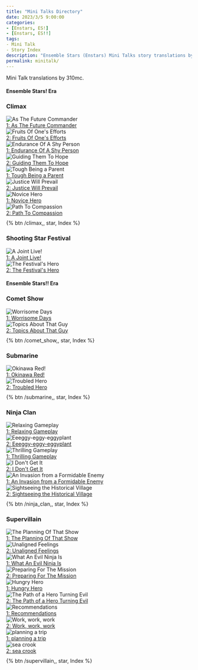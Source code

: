 ```yaml
---
title: "Mini Talks Directory"
date: 2023/3/5 9:00:00
categories:
- [Enstars, ES!]
- [Enstars, ES!!]
tags:
- Mini Talk
- Story Index
description: "Ensemble Stars (Enstars) Mini Talks story translations by 310mc."
permalink: minitalk/
---
```


<link rel="stylesheet" href="/css/storylist.css">

Mini Talk translations by 310mc.

<!-- more -->

<h4>Ensemble Stars! Era</h4>

### Climax

<div class="stories">
<div class="story">
    <div class="image">
        <img
            src="https://static.wikia.nocookie.net/ensemble-stars/images/a/ac/%28Assuming_the_Spirit%29_Tetora_Nagumo_Frameless.png"
            alt="As The Future Commander"
        />
    </div>
    <a href="/climax/minitalk/tetora_1" class="storyName" target="_blank">
        <span>1: As The Future Commander</span>
        <span class="read"></span>
    </a>
</div>
<div class="story">
    <div class="image">
        <img
            src="https://static.wikia.nocookie.net/ensemble-stars/images/5/56/%28Assuming_the_Spirit%29_Tetora_Nagumo_Frameless_Bloomed.png"
            alt="Fruits Of One's Efforts"
        />
    </div>
    <a href="/climax/minitalk/tetora_2" class="storyName" target="_blank">
        <span>2: Fruits Of One's Efforts</span>
        <span class="read"></span>
    </a>
</div>
<div class="story">
    <div class="image">
        <img
            src="https://static.wikia.nocookie.net/ensemble-stars/images/1/13/%28Embracing_the_Hope%29_Shinobu_Sengoku_Frameless.png"
            alt="Endurance Of A Shy Person"
        />
    </div>
    <a href="/climax/minitalk/shinobu_1" class="storyName" target="_blank">
        <span>1: Endurance Of A Shy Person</span>
        <span class="read"></span>
    </a>
</div>
<div class="story">
    <div class="image">
        <img
            src="https://static.wikia.nocookie.net/ensemble-stars/images/e/e8/%28Embracing_the_Hope%29_Shinobu_Sengoku_Frameless_Bloomed.png"
            alt="Guiding Them To Hope"
        />
    </div>
    <a href="/climax/minitalk/shinobu_2" class="storyName" target="_blank">
        <span>2: Guiding Them To Hope</span>
        <span class="read"></span>
    </a>
</div>
    <div class="story">
        <div class="image">
            <img
                src="https://static.wikia.nocookie.net/ensemble-stars/images/1/15/%28Entrusting_the_Passion%29_Chiaki_Morisawa_Frameless.png"
                alt="Tough Being a Parent"
            />
        </div>
        <a href="/climax/minitalk/chiaki_1" class="storyName" target="_blank">
            <span>1: Tough Being a Parent</span>
            <span class="read"></span>
        </a>
    </div>
    <div class="story">
        <div class="image">
            <img
                src="https://static.wikia.nocookie.net/ensemble-stars/images/b/bb/%28Entrusting_the_Passion%29_Chiaki_Morisawa_Frameless_Bloomed.png"
                alt="Justice Will Prevail"
            />
        </div>
        <a href="/climax/minitalk/chiaki_2" class="storyName" target="_blank">
            <span>2: Justice Will Prevail</span>
            <span class="read"></span>
        </a>
    </div>
    <div class="story">
        <div class="image">
            <img
                src="https://static.wikia.nocookie.net/ensemble-stars/images/5/52/%28Believing_the_Potential%29_Midori_Takamine_Frameless.png"
                alt="Novice Hero"
            />
        </div>
        <a href="/climax/minitalk/midori_1" class="storyName" target="_blank">
            <span>1: Novice Hero</span>
            <span class="read"></span>
        </a>
    </div>
    <div class="story">
        <div class="image">
            <img
                src="https://static.wikia.nocookie.net/ensemble-stars/images/f/f8/%28Believing_the_Potential%29_Midori_Takamine_Frameless_Bloomed.png"
                alt="Path To Compassion"
            />
        </div>
        <a href="/climax/minitalk/midori_2" class="storyName" target="_blank">
            <span>2: Path To Compassion</span>
            <span class="read"></span>
        </a>
    </div>
</div>

<div style="margin-top:10px">{% btn /climax,, star, Index %}</div>

### Shooting Star Festival

<div class="stories">
    <div class="story">
        <div class="image">
            <img
                src="/img/es/eventstory/shootingstarfestival/chiakiframe_300px.jpg"
                alt="A Joint Live!"
            />
        </div>
        <a href="/shooting_star_festival/minitalk/chiaki_1" class="storyName" target="_blank">
            <span>1: A Joint Live!</span>
            <span class="read"></span>
        </a>
    </div>
    <div class="story">
        <div class="image">
            <img
                src="/img/es/eventstory/shootingstarfestival/chiakibcgframe_300px.jpg"
                alt="The Festival's Hero"
            />
        </div>
        <a href="/shooting_star_festival/minitalk/chiaki_2" class="storyName" target="_blank">
            <span>2: The Festival's Hero</span>
            <span class="read"></span>
        </a>
    </div>
    <!--<div class="story">
        <div class="image">
            <img
                src="https://static.wikia.nocookie.net/ensemble-stars/images/9/9d/%28Horror_Jiangshi%29_Chiaki_Morisawa_Frameless_Bloomed.png"
                alt="Sweet Halloween: "
            />
        </div>
        <a href="/sweet_halloween/minitalk/chiaki_1" class="storyName" target="_blank">
            <span>Sweet Halloween<br><small>1: Normal Event</span>
            <span class="read"></span>
        </a>
    </div>
    <div class="story">
        <div class="image">
            <img
                src="https://static.wikia.nocookie.net/ensemble-stars/images/9/9d/%28Horror_Jiangshi%29_Chiaki_Morisawa_Frameless_Bloomed.png"
                alt="Sweet Halloween: "
            />
        </div>
        <a href="/sweet_halloween/minitalk/chiaki_2" class="storyName" target="_blank">
            <span>Sweet Halloween<br><small>2: Normal Event</span>
            <span class="read"></span>
        </a>
    </div>-->
</div>

<h4>Ensemble Stars!! Era</h4>

### Comet Show

<div class="stories">
    <div class="story">
        <div class="image">
            <img
                src="/img/es/eventstory/cometshow/midoriframe_300px.jpg"
                alt="Worrisome Days"
            />
        </div>
        <a href="/comet_show/minitalk/midori_1" class="storyName" target="_blank">
            <span>1: Worrisome Days</span>
            <span class="read"></span>
        </a>
    </div>
    <div class="story">
        <div class="image">
            <img
                src="/img/es/eventstory/cometshow/midoribcgframe_300px.jpg"
                alt="Topics About That Guy"
            />
        </div>
        <a href="/comet_show/minitalk/midori_2" class="storyName" target="_blank">
            <span>2: Topics About That Guy</span>
            <span class="read"></span>
        </a>
    </div>
</div>

<div style="margin-top:10px">{% btn /comet_show,, star, Index %}</div>

### Submarine

<div class="stories">
    <div class="story">
        <div class="image">
            <img
                src="https://static.wikia.nocookie.net/ensemble-stars/images/3/3c/%28Submarine_and_Distance%29_Chiaki_Morisawa_Frameless.png"
                alt="Okinawa Red!"
            />
        </div>
        <a href="/submarine/minitalk/chiaki_1" class="storyName" target="_blank">
            <span>1: Okinawa Red!</span>
            <span class="read"></span>
        </a>
    </div>
    <div class="story">
        <div class="image">
            <img
                src="https://static.wikia.nocookie.net/ensemble-stars/images/2/26/%28Submarine_and_Distance%29_Chiaki_Morisawa_Frameless_Bloomed.png"
                alt="Troubled Hero"
            />
        </div>
        <a href="/submarine/minitalk/chiaki_2" class="storyName" target="_blank">
            <span>2: Troubled Hero</span>
            <span class="read"></span>
        </a>
    </div>
</div>
    <!--
    <div class="story">
        <div class="image">
            <img
                src="https://static.wikia.nocookie.net/ensemble-stars/images/c/c2/%28Hopeful_Bouquet%29_Midori_Takamine_Frameless_Bloomed.png"
                alt="Ring: Conveying My Feelings"
            />
        </div>
        <a href="/ring/minitalk/chiaki_2" class="storyName" target="_blank">
            <span>Ring<br><small>Conveying My Feelings</span>
            <span class="read"></span>
        </a>
    </div>
    <div class="story">
        <div class="image">
            <img
                src="https://static.wikia.nocookie.net/ensemble-stars/images/c/c2/%28Hopeful_Bouquet%29_Midori_Takamine_Frameless_Bloomed.png"
                alt="Ring: Before the Nerve-wrecking Photoshoot"
            />
        </div>
        <a href="/ring/minitalk/chiaki_2" class="storyName" target="_blank">
            <span>Ring<br><small>Before the Nerve-wrecking Photoshoot</span>
            <span class="read"></span>
        </a>
    </div>
    -->

<div style="margin-top:10px">{% btn /submarine,, star, Index %}</div>

### Ninja Clan

<div class="stories">
    <div class="story">
        <div class="image">
            <img
                src="https://static.wikia.nocookie.net/ensemble-stars/images/b/b2/%28Ninpou%2C_Yuru-style%29_Midori_Takamine_Frameless.png"
                alt="Relaxing Gameplay"
            />
        </div>
        <a href="/ninja_clan/minitalk/midori_1" class="storyName" target="_blank">
            <span>1: Relaxing Gameplay</span>
            <span class="read"></span>
        </a>
    </div>
    <div class="story">
        <div class="image">
            <img
                src="https://static.wikia.nocookie.net/ensemble-stars/images/f/fe/%28Ninpou%2C_Yuru-style%29_Midori_Takamine_Frameless_Bloomed.png"
                alt="Eeeggy-eggy-eggyplant"
            />
        </div>
        <a href="/ninja_clan/minitalk/midori_2" class="storyName" target="_blank">
            <span>2: Eeeggy-eggy-eggyplant</span>
            <span class="read"></span>
        </a>
    </div>
    <div class="story">
        <div class="image">
            <img
                src="https://static.wikia.nocookie.net/ensemble-stars/images/3/39/%28Ninpou%2C_Hardworking-ism%29_Tetora_Nagumo_Frameless.png"
                alt="Thrilling Gameplay"
            />
        </div>
        <a href="/ninja_clan/minitalk/tetora_1" class="storyName" target="_blank">
            <span>1: Thrilling Gameplay</span>
            <span class="read"></span>
        </a>
    </div>
    <div class="story">
        <div class="image">
            <img
                src="https://static.wikia.nocookie.net/ensemble-stars/images/9/9e/%28Ninpou%2C_Hardworking-ism%29_Tetora_Nagumo_Frameless_Bloomed.png"
                alt="I Don't Get It"
            />
        </div>
        <a href="/ninja_clan/minitalk/tetora_2" class="storyName" target="_blank">
            <span>2: I Don't Get It</span>
            <span class="read"></span>
        </a>
    </div>
    <div class="story">
        <div class="image">
            <img
                src="https://static.wikia.nocookie.net/ensemble-stars/images/5/59/%28Hero_Ninpou%29_Chiaki_Morisawa_Frameless.png"
                alt="An Invasion from a Formidable Enemy"
            />
        </div>
        <a href="/ninja_clan/minitalk/chiaki_1" class="storyName" target="_blank">
            <span>1: An Invasion from a Formidable Enemy</span>
            <span class="read"></span>
        </a>
    </div>
    <div class="story">
        <div class="image">
            <img
                src="https://static.wikia.nocookie.net/ensemble-stars/images/4/44/%28Hero_Ninpou%29_Chiaki_Morisawa_Frameless_Bloomed.png"
                alt="Sightseeing the Historical Village"
            />
        </div>
        <a href="/ninja_clan/minitalk/chiaki_2" class="storyName" target="_blank">
            <span>2: Sightseeing the Historical Village</span>
            <span class="read"></span>
        </a>
    </div>
</div>

<div style="margin-top:10px">{% btn /ninja_clan,, star, Index %}</div>

### Supervillain

<div class="stories">
    <div class="story">
        <div class="image">
            <img
                src="https://static.wikia.nocookie.net/ensemble-stars/images/0/01/%28Unlimited_Power_Struggle%29_Tetora_Nagumo_Frameless.png"
                alt="The Planning Of That Show"
            />
        </div>
        <a href="/supervillain/minitalk/tetora_1" class="storyName" target="_blank">
            <span>1: The Planning Of That Show</span>
            <span class="read"></span>
        </a>
    </div>
    <div class="story">
        <div class="image">
            <img
                src="https://static.wikia.nocookie.net/ensemble-stars/images/f/fb/%28Unlimited_Power_Struggle%29_Tetora_Nagumo_Frameless_Bloomed.png"
                alt="Unaligned Feelings"
            />
        </div>
        <a href="/supervillain/minitalk/tetora_2" class="storyName" target="_blank">
            <span>2: Unaligned Feelings</span>
            <span class="read"></span>
        </a>
    </div>
    <div class="story">
        <div class="image">
            <img
                src="https://static.wikia.nocookie.net/ensemble-stars/images/8/82/%28Unlimited_Effort%29_Shinobu_Sengoku_Frameless.png"
                alt="What An Evil Ninja Is"
            />
        </div>
        <a href="/supervillain/minitalk/shinobu_1" class="storyName" target="_blank">
            <span>1: What An Evil Ninja Is</span>
            <span class="read"></span>
        </a>
    </div>
    <div class="story">
        <div class="image">
            <img
                src="https://static.wikia.nocookie.net/ensemble-stars/images/a/a0/%28Unlimited_Effort%29_Shinobu_Sengoku_Frameless_Bloomed.png"
                alt="Preparing For The Mission"
            />
        </div>
        <a href="/supervillain/minitalk/shinobu_2" class="storyName" target="_blank">
            <span>2: Preparing For The Mission</span>
            <span class="read"></span>
        </a>
    </div>
    <div class="story">
        <div class="image">
            <img
                src="https://static.wikia.nocookie.net/ensemble-stars/images/e/e2/%28Unlimited_United_Front%29_Chiaki_Morisawa_Frameless.png"
                alt="Hungry Hero"
            />
        </div>
        <a href="/supervillain/minitalk/chiaki_1" class="storyName" target="_blank">
            <span>1: Hungry Hero</span>
            <span class="read"></span>
        </a>
    </div>
    <div class="story">
        <div class="image">
            <img
                src="https://static.wikia.nocookie.net/ensemble-stars/images/4/41/%28Unlimited_United_Front%29_Chiaki_Morisawa_Frameless_Bloomed.png"
                alt="The Path of a Hero Turning Evil"
            />
        </div>
        <a href="/supervillain/minitalk/chiaki_2" class="storyName" target="_blank">
            <span>2: The Path of a Hero Turning Evil</span>
            <span class="read"></span>
        </a>
    </div>
    <div class="story">
        <div class="image">
            <img
                src="https://static.wikia.nocookie.net/ensemble-stars/images/f/f7/%28Unlimited_Toying_Around%29_Midori_Takamine_Frameless.png"
                alt="Recommendations"
            />
        </div>
        <a href="/supervillain/minitalk/midori_1" class="storyName" target="_blank">
            <span>1: Recommendations</span>
            <span class="read"></span>
        </a>
    </div>
    <div class="story">
        <div class="image">
            <img
                src="https://static.wikia.nocookie.net/ensemble-stars/images/c/c8/%28Unlimited_Toying_Around%29_Midori_Takamine_Frameless_Bloomed.png"
                alt="Work, work, work"
            />
        </div>
        <a href="/supervillain/minitalk/midori_2" class="storyName" target="_blank">
            <span>2: Work, work, work</span>
            <span class="read"></span>
        </a>
    </div>
    <div class="story">
        <div class="image">
            <img
                src="https://static.wikia.nocookie.net/ensemble-stars/images/0/0b/%28Unlimited_Reminiscence%29_Kanata_Shinkai_Frameless.png"
                alt="planning a trip"
            />
        </div>
        <a href="/supervillain/minitalk/kanata_1" class="storyName" target="_blank">
            <span>1: planning a trip</span>
            <span class="read"></span>
        </a>
    </div>
    <div class="story">
        <div class="image">
            <img
                src="https://static.wikia.nocookie.net/ensemble-stars/images/b/bc/%28Unlimited_Reminiscence%29_Kanata_Shinkai_Frameless_Bloomed.png"
                alt="sea crook"
            />
        </div>
        <a href="/supervillain/minitalk/kanata_2" class="storyName" target="_blank">
            <span>2: sea crook</span>
            <span class="read"></span>
        </a>
    </div>
</div>

<div style="margin-top:10px">{% btn /supervillain,, star, Index %}</div>
